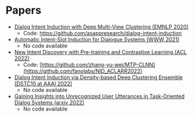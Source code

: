# Papers

- [Dialog Intent Induction with Deep Multi-View Clustering (EMNLP 2020)](https://arxiv.org/pdf/1908.11487.pdf)
  - Code: https://github.com/asappresearch/dialog-intent-induction 
- [Automatic Intent-Slot Induction for Dialogue Systems (WWW 2021)](https://arxiv.org/pdf/2103.08886.pdf)
  - No code available
- [New Intent Discovery with Pre-training and Contrastive Learning (ACL 2022)](https://arxiv.org/pdf/2205.12914.pdf)
  - Code: [https://github.com/zhang-yu-wei/MTP-CLNN](https://github.com/fanolabs/NID_ACLARR2022)
- [Dialog Intent Induction via Density-based Deep Clustering Ensemble (DSTC10 at AAAI 2022)](https://arxiv.org/pdf/2201.06731.pdf)
  - No code available
- [Gaining Insights into Unrecognized User Utterances in Task-Oriented Dialog Systems (arxiv 2022)](https://arxiv.org/pdf/2204.05158.pdf)
  - No code available
